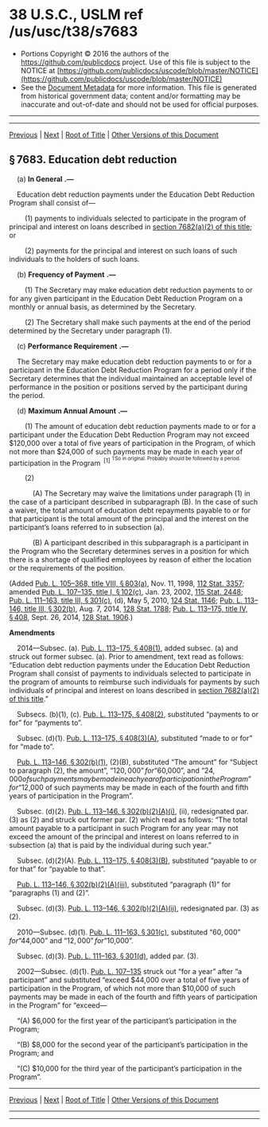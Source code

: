 ---
---

# 38 U.S.C., USLM ref /us/usc/t38/s7683

* Portions Copyright © 2016 the authors of the https://github.com/publicdocs project.
  Use of this file is subject to the NOTICE at [https://github.com/publicdocs/uscode/blob/master/NOTICE](https://github.com/publicdocs/uscode/blob/master/NOTICE)
* See the [Document Metadata](././../../../../../..//README.md) for more information.
  This file is generated from historical government data; content and/or formatting may be inaccurate and out-of-date and should not be used for official purposes.

----------
----------

[Previous](./../../../../../..//us/usc/t38/ptV/ch76/schVII/m__us_usc_t38_s7682.md) | [Next](./../../../../../..//us/usc/t38/ptV/ch76/schVII/m__us_usc_t38_s7684.md) | [Root of Title](./../../../../../../) | [Other Versions of this Document](https://publicdocs.github.io/go/links?ns=uslm&ref=%2Fus%2Fusc%2Ft38%2Fs7683)

## § 7683. Education debt reduction

    (a)  __In General__  __.—__ 

    Education debt reduction payments under the Education Debt Reduction Program shall consist of—

        (1) payments to individuals selected to participate in the program of principal and interest on loans described in [section 7682(a)(2) of this title][/us/usc/t38/s7682/a/2]; or

        (2) payments for the principal and interest on such loans of such individuals to the holders of such loans.

    (b)  __Frequency of Payment__  __.—__ 

        (1) The Secretary may make education debt reduction payments to or for any given participant in the Education Debt Reduction Program on a monthly or annual basis, as determined by the Secretary.

        (2) The Secretary shall make such payments at the end of the period determined by the Secretary under paragraph (1).

    (c)  __Performance Requirement__  __.—__ 

    The Secretary may make education debt reduction payments to or for a participant in the Education Debt Reduction Program for a period only if the Secretary determines that the individual maintained an acceptable level of performance in the position or positions served by the participant during the period.

    (d)  __Maximum Annual Amount__  __.—__ 

        (1) The amount of education debt reduction payments made to or for a participant under the Education Debt Reduction Program may not exceed $120,000 over a total of five years of participation in the Program, of which not more than $24,000 of such payments may be made in each year of participation in the Program  <sup>\[1\]</sup>  <sup><sup> 1 So in original. Probably should be followed by a period. </sup></sup> 

        (2)

            (A) The Secretary may waive the limitations under paragraph (1) in the case of a participant described in subparagraph (B). In the case of such a waiver, the total amount of education debt repayments payable to or for that participant is the total amount of the principal and the interest on the participant’s loans referred to in subsection (a).

            (B) A participant described in this subparagraph is a participant in the Program who the Secretary determines serves in a position for which there is a shortage of qualified employees by reason of either the location or the requirements of the position.

(Added [Pub. L. 105–368, title VIII, § 803(a)][/us/pl/105/368/s803/a], Nov. 11, 1998, [112 Stat. 3357][/us/stat/112/3357]; amended [Pub. L. 107–135, title I, § 102(c)][/us/pl/107/135/s102/c], Jan. 23, 2002, [115 Stat. 2448][/us/stat/115/2448]; [Pub. L. 111–163, title III, § 301(c)][/us/pl/111/163/s301/c], (d), May 5, 2010, [124 Stat. 1146][/us/stat/124/1146]; [Pub. L. 113–146, title III, § 302(b)][/us/pl/113/146/s302/b], Aug. 7, 2014, [128 Stat. 1788][/us/stat/128/1788]; [Pub. L. 113–175, title IV, § 408][/us/pl/113/175/s408], Sept. 26, 2014, [128 Stat. 1906][/us/stat/128/1906].)

 __Amendments__ 

    2014—Subsec. (a). [Pub. L. 113–175, § 408(1)][/us/pl/113/175/s408/1], added subsec. (a) and struck out former subsec. (a). Prior to amendment, text read as follows: “Education debt reduction payments under the Education Debt Reduction Program shall consist of payments to individuals selected to participate in the program of amounts to reimburse such individuals for payments by such individuals of principal and interest on loans described in [section 7682(a)(2) of this title][/us/usc/t38/s7682/a/2].”

    Subsecs. (b)(1), (c). [Pub. L. 113–175, § 408(2)][/us/pl/113/175/s408/2], substituted “payments to or for” for “payments to”.

    Subsec. (d)(1). [Pub. L. 113–175, § 408(3)(A)][/us/pl/113/175/s408/3/A], substituted “made to or for” for “made to”.

    [Pub. L. 113–146, § 302(b)(1)][/us/pl/113/146/s302/b/1], (2)(B), substituted “The amount” for “Subject to paragraph (2), the amount”, “$120,000” for “$60,000”, and “$24,000 of such payments may be made in each year of participation in the Program” for “$12,000 of such payments may be made in each of the fourth and fifth years of participation in the Program”.

    Subsec. (d)(2). [Pub. L. 113–146, § 302(b)(2)(A)(i)][/us/pl/113/146/s302/b/2/A/i], (ii), redesignated par. (3) as (2) and struck out former par. (2) which read as follows: “The total amount payable to a participant in such Program for any year may not exceed the amount of the principal and interest on loans referred to in subsection (a) that is paid by the individual during such year.”

    Subsec. (d)(2)(A). [Pub. L. 113–175, § 408(3)(B)][/us/pl/113/175/s408/3/B], substituted “payable to or for that” for “payable to that”.

    [Pub. L. 113–146, § 302(b)(2)(A)(iii)][/us/pl/113/146/s302/b/2/A/iii], substituted “paragraph (1)” for “paragraphs (1) and (2)”.

    Subsec. (d)(3). [Pub. L. 113–146, § 302(b)(2)(A)(ii)][/us/pl/113/146/s302/b/2/A/ii], redesignated par. (3) as (2).

    2010—Subsec. (d)(1). [Pub. L. 111–163, § 301(c)][/us/pl/111/163/s301/c], substituted “$60,000” for “$44,000” and “$12,000” for “$10,000”.

    Subsec. (d)(3). [Pub. L. 111–163, § 301(d)][/us/pl/111/163/s301/d], added par. (3).

    2002—Subsec. (d)(1). [Pub. L. 107–135][/us/pl/107/135] struck out “for a year” after “a participant” and substituted “exceed $44,000 over a total of five years of participation in the Program, of which not more than $10,000 of such payments may be made in each of the fourth and fifth years of participation in the Program” for “exceed—

    “(A) $6,000 for the first year of the participant’s participation in the Program;

    “(B) $8,000 for the second year of the participant’s participation in the Program; and

    “(C) $10,000 for the third year of the participant’s participation in the Program”.

----------

[Previous](./../../../../../..//us/usc/t38/ptV/ch76/schVII/m__us_usc_t38_s7682.md) | [Next](./../../../../../..//us/usc/t38/ptV/ch76/schVII/m__us_usc_t38_s7684.md) | [Root of Title](./../../../../../../) | [Other Versions of this Document](https://publicdocs.github.io/go/links?ns=uslm&ref=%2Fus%2Fusc%2Ft38%2Fs7683)

----------
----------

[/us/usc/t38/s7682/a/2]: https://publicdocs.github.io/go/links?ns=uslm&ref=%2Fus%2Fusc%2Ft38%2Fs7682%2Fa%2F2
[/us/pl/105/368/s803/a]: https://publicdocs.github.io/go/links?ns=uslm&ref=%2Fus%2Fpl%2F105%2F368%2Fs803%2Fa
[/us/stat/112/3357]: https://publicdocs.github.io/go/links?ns=uslm&ref=%2Fus%2Fstat%2F112%2F3357
[/us/pl/107/135/s102/c]: https://publicdocs.github.io/go/links?ns=uslm&ref=%2Fus%2Fpl%2F107%2F135%2Fs102%2Fc
[/us/stat/115/2448]: https://publicdocs.github.io/go/links?ns=uslm&ref=%2Fus%2Fstat%2F115%2F2448
[/us/pl/111/163/s301/c]: https://publicdocs.github.io/go/links?ns=uslm&ref=%2Fus%2Fpl%2F111%2F163%2Fs301%2Fc
[/us/stat/124/1146]: https://publicdocs.github.io/go/links?ns=uslm&ref=%2Fus%2Fstat%2F124%2F1146
[/us/pl/113/146/s302/b]: https://publicdocs.github.io/go/links?ns=uslm&ref=%2Fus%2Fpl%2F113%2F146%2Fs302%2Fb
[/us/stat/128/1788]: https://publicdocs.github.io/go/links?ns=uslm&ref=%2Fus%2Fstat%2F128%2F1788
[/us/pl/113/175/s408]: https://publicdocs.github.io/go/links?ns=uslm&ref=%2Fus%2Fpl%2F113%2F175%2Fs408
[/us/stat/128/1906]: https://publicdocs.github.io/go/links?ns=uslm&ref=%2Fus%2Fstat%2F128%2F1906
[/us/pl/113/175/s408/1]: https://publicdocs.github.io/go/links?ns=uslm&ref=%2Fus%2Fpl%2F113%2F175%2Fs408%2F1
[/us/usc/t38/s7682/a/2]: https://publicdocs.github.io/go/links?ns=uslm&ref=%2Fus%2Fusc%2Ft38%2Fs7682%2Fa%2F2
[/us/pl/113/175/s408/2]: https://publicdocs.github.io/go/links?ns=uslm&ref=%2Fus%2Fpl%2F113%2F175%2Fs408%2F2
[/us/pl/113/175/s408/3/A]: https://publicdocs.github.io/go/links?ns=uslm&ref=%2Fus%2Fpl%2F113%2F175%2Fs408%2F3%2FA
[/us/pl/113/146/s302/b/1]: https://publicdocs.github.io/go/links?ns=uslm&ref=%2Fus%2Fpl%2F113%2F146%2Fs302%2Fb%2F1
[/us/pl/113/146/s302/b/2/A/i]: https://publicdocs.github.io/go/links?ns=uslm&ref=%2Fus%2Fpl%2F113%2F146%2Fs302%2Fb%2F2%2FA%2Fi
[/us/pl/113/175/s408/3/B]: https://publicdocs.github.io/go/links?ns=uslm&ref=%2Fus%2Fpl%2F113%2F175%2Fs408%2F3%2FB
[/us/pl/113/146/s302/b/2/A/iii]: https://publicdocs.github.io/go/links?ns=uslm&ref=%2Fus%2Fpl%2F113%2F146%2Fs302%2Fb%2F2%2FA%2Fiii
[/us/pl/113/146/s302/b/2/A/ii]: https://publicdocs.github.io/go/links?ns=uslm&ref=%2Fus%2Fpl%2F113%2F146%2Fs302%2Fb%2F2%2FA%2Fii
[/us/pl/111/163/s301/c]: https://publicdocs.github.io/go/links?ns=uslm&ref=%2Fus%2Fpl%2F111%2F163%2Fs301%2Fc
[/us/pl/111/163/s301/d]: https://publicdocs.github.io/go/links?ns=uslm&ref=%2Fus%2Fpl%2F111%2F163%2Fs301%2Fd
[/us/pl/107/135]: https://publicdocs.github.io/go/links?ns=uslm&ref=%2Fus%2Fpl%2F107%2F135


